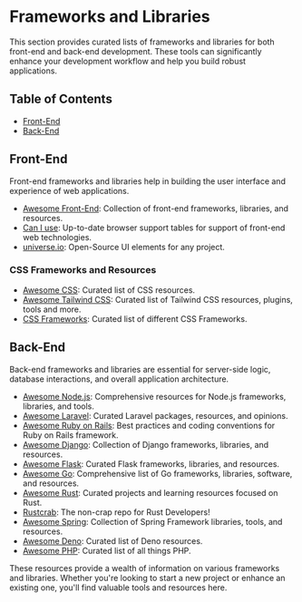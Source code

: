 # Frameworks and Libraries

This section provides curated lists of frameworks and libraries for both front-end and back-end development. These tools can significantly enhance your development workflow and help you build robust applications.

## Table of Contents
- [Front-End](#front-end)
- [Back-End](#back-end)

## Front-End

Front-end frameworks and libraries help in building the user interface and experience of web applications.

- [Awesome Front-End](https://github.com/syaning/awesome-frontend): Collection of front-end frameworks, libraries, and resources.
- [Can I use](https://caniuse.com/): Up-to-date browser support tables for support of front-end web technologies.
- [universe.io](https://uiverse.io/): Open-Source UI elements for any project.

### CSS Frameworks and Resources
- [Awesome CSS](https://github.com/uhub/awesome-css): Curated list of CSS resources.
- [Awesome Tailwind CSS](https://github.com/aniftyco/awesome-tailwindcss): Curated list of Tailwind CSS resources, plugins, tools and more.
- [CSS Frameworks](https://github.com/troxler/awesome-css-frameworks): Curated list of different CSS Frameworks.

## Back-End

Back-end frameworks and libraries are essential for server-side logic, database interactions, and overall application architecture.

- [Awesome Node.js](https://github.com/sindresorhus/awesome-nodejs): Comprehensive resources for Node.js frameworks, libraries, and tools.
- [Awesome Laravel](https://github.com/chiraggude/awesome-laravel): Curated Laravel packages, resources, and opinions.
- [Awesome Ruby on Rails](https://github.com/gramantin/awesome-rails): Best practices and coding conventions for Ruby on Rails framework.
- [Awesome Django](https://github.com/wsvincent/awesome-django): Collection of Django frameworks, libraries, and resources.
- [Awesome Flask](https://github.com/mjhea0/awesome-flask): Curated Flask frameworks, libraries, and resources.
- [Awesome Go](https://github.com/avelino/awesome-go): Comprehensive list of Go frameworks, libraries, software, and resources.
- [Awesome Rust](https://github.com/rust-unofficial/awesome-rust): Curated projects and learning resources focused on Rust.
- [Rustcrab](https://github.com/FrancescoXX/rustcrab): The non-crap repo for Rust Developers!
- [Awesome Spring](https://github.com/ThomasVitale/awesome-spring): Collection of Spring Framework libraries, tools, and resources.
- [Awesome Deno](https://github.com/denolib/awesome-deno#readme): Curated list of Deno resources.
- [Awesome PHP](https://github.com/ziadoz/awesome-php): Curated list of all things PHP.

These resources provide a wealth of information on various frameworks and libraries. Whether you're looking to start a new project or enhance an existing one, you'll find valuable tools and resources here.